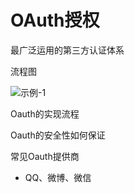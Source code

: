# OAuth授权

最广泛运用的第三方认证体系

流程图

![示例-1](/blogs/image/knowledge/示例-1.png)

Oauth的实现流程

Oauth的安全性如何保证

常见Oauth提供商

- QQ、微博、微信

